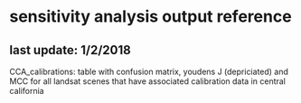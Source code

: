 # sensitivity analysis output reference
## last update: 1/2/2018


CCA_calibrations: table with confusion matrix,  youdens J (depriciated) and MCC for 
all landsat scenes that have associated calibration data in central california
